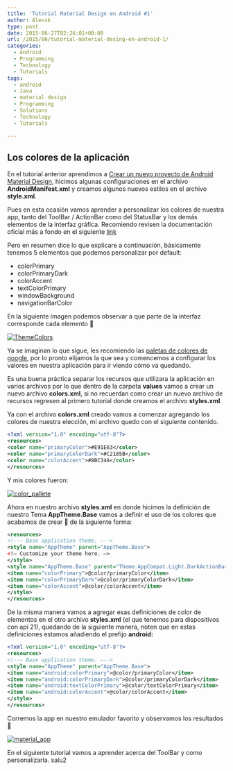 ```yaml
---
title: 'Tutorial Material Design en Android #1'
author: Alevsk
type: post
date: 2015-06-27T02:26:01+00:00
url: /2015/06/tutorial-material-desing-en-android-1/
categories:
  - Android
  - Programming
  - Technology
  - Tutorials
tags:
  - android
  - Java
  - material design
  - Programming
  - Solutions
  - Technology
  - Tutorials

---
```

## Los colores de la aplicación

En el tutorial anterior aprendimos a [Crear un nuevo proyecto de Android Material Design][1], hicimos algunas configuraciones en el archivo **AndroidManifest.xml** y creamos algunos nuevos estilos en el archivo **style.xml**.

Pues en esta ocasión vamos aprender a personalizar los colores de nuestra app, tanto del ToolBar / ActionBar como del StatusBar y los demás elementos de la interfaz gráfica. Recomiendo revisen la documentación oficial más a fondo en el siguiente [link](https://developer.android.com/training/material/theme.html#StatusBar)

Pero en resumen dice lo que explicare a continuación, básicamente tenemos 5 elementos que podemos personalizar por default:

  * colorPrimary
  * colorPrimaryDark
  * colorAccent
  * textColorPrimary
  * windowBackground
  * navigationBarColor

En la siguiente imagen podemos observar a que parte de la interfaz corresponde cada elemento 🙂

[![ThemeColors](/images/ThemeColors.png)](http://www.alevsk.com/2015/06/tutorial-material-desing-en-android-1/themecolors/)

Ya se imaginan lo que sigue, les recomiendo las [paletas de colores de google](http://www.google.com.mx/design/spec/style/color.html#color-color-palette), por lo pronto elijamos la que sea y comencemos a configurar los valores en nuestra aplicación para ir viendo cómo va quedando.

Es una buena práctica separar los recursos que utilizara la aplicación en varios archivos por lo que dentro de la carpeta **values** vamos a crear un nuevo archivo **colors.xml**, si no recuerdan como crear un nuevo archivo de recursos regresen al primero tutorial donde creamos el archivo **styles.xml**.

Ya con el archivo **colors.xml** creado vamos a comenzar agregando los colores de nuestra elección, mi archivo quedo con el siguiente contenido.

```xml
<?xml version="1.0" encoding="utf-8"?>
<resources>
<color name="primaryColor">#E91E63</color>
<color name="primaryColorDark">#C2185B</color>
<color name="colorAccent">#8BC34A</color>
</resources>
```

Y mis colores fueron: 

[![color_pallete](/images/color_pallete.jpg)](http://www.alevsk.com/2015/06/tutorial-material-desing-en-android-1/color_pallete/)

Ahora en nuestro archivo **styles.xml** en donde hicimos la definición de nuestro Tema **AppTheme.Base** vamos a definir el uso de los colores que acabamos de crear 🙂 de la siguiente forma:

```xml
<resources>
<!--– Base application theme. –-->
<style name="AppTheme" parent="AppTheme.Base">  
<!– Customize your theme here. –>  
</style>
<style name="AppTheme.Base" parent="Theme.AppCompat.Light.DarkActionBar">  
<item name="colorPrimary">@color/primaryColor</item>  
<item name="colorPrimaryDark">@color/primaryColorDark</item>  
<item name="colorAccent">@color/colorAccent</item>  
</style>
</resources>
```

De la misma manera vamos a agregar esas definiciones de color de elementos en el otro archivo **styles.xml** (el que tenemos para dispositivos con api 21), quedando de la siguiente manera, noten que en estas definiciones estamos añadiendo el prefijo **android:** 

```xml
<?xml version="1.0" encoding="utf-8"?>
<resources>
<!--– Base application theme. –-->
<style name="AppTheme" parent="AppTheme.Base">  
<item name="android:colorPrimary">@color/primaryColor</item>  
<item name="android:colorPrimaryDark">@color/primaryColorDark</item>  
<item name="android:textColorPrimary">@color/textColorPrimary</item>  
<item name="android:colorAccent">@color/colorAccent</item>  
</style>
</resources>
```

Corremos la app en nuestro emulador favorito y observamos los resultados 🙂

[![material_app](/images/material_app.jpg)](http://www.alevsk.com/2015/06/tutorial-material-desing-en-android-1/material_app/)

En el siguiente tutorial vamos a aprender acerca del ToolBar y como personalizarla. salu2

 [1]: http://www.alevsk.com/2015/06/tutorial-material-desing-en-android-0/